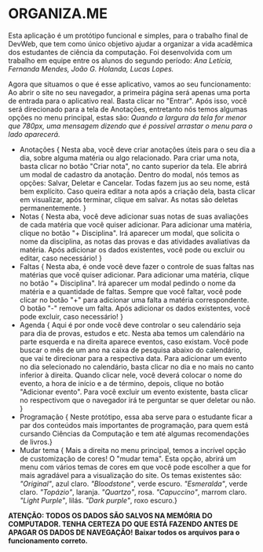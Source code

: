# ORGANIZA.ME

Esta aplicação é um protótipo funcional e simples, para o trabalho final de DevWeb, que tem como único objetivo ajudar a organizar a vida acadêmica dos estudantes de ciência da computação.
Foi desenvolvida com um trabalho em equipe entre os alunos do segundo período: _Ana Letícia, Fernanda Mendes, João G. Holanda, Lucas Lopes._

Agora que situamos o que é esse aplicativo, vamos ao seu funcionamento:
Ao abrir o site no seu navegador, a primeira página será apenas uma porta de entrada para o aplicativo real. Basta clicar no "Entrar".
Após isso, você será direcionado para a tela de Anotações, entretanto nós temos algumas opções no menu principal, estas são:
_Quando a largura da tela for menor que 780px, uma mensagem dizendo que é possível arrastar o menu para o lado aparecerá._

- Anotações { Nesta aba, você deve criar anotações úteis para o seu dia a dia, sobre alguma matéria ou algo relacionado.
  Para criar uma nota, basta clicar no botão "Criar nota", no canto superior da tela. Ele abrirá um modal de cadastro da anotação.
  Dentro do modal, nós temos as opções: Salvar, Deletar e Cancelar. Todas fazem jus ao seu nome, está bem explícito.
  Caso queira editar a nota após a criação dela, basta clicar em visualizar, após terminar, clique em salvar. As notas são deletas permanentemente.
}
- Notas { Nesta aba, você deve adicionar suas notas de suas avaliações de cada matéria que você quiser adicionar.
  Para adicionar uma matéria, clique no botão "+ Disciplina". Irá aparecer um modal, que solicita o nome da disciplina, as notas das provas e das atividades avaliativas da matéria.
  Após adicionar os dados existentes, você pode ou excluir ou editar, caso necessário!
}
- Faltas { Nesta aba, é onde você deve fazer o controle de suas faltas nas matérias que você quiser adicionar.
  Para adicionar uma matéria, clique no botão "+ Disciplina". Irá aparecer um modal pedindo o nome da matéria e a quantidade de faltas.
  Sempre que você faltar, você pode clicar no botão "+" para adicionar uma falta a matéria correspondente.
  O botão "-" remove um falta.
  Após adicionar os dados existentes, você pode excluir, caso necessário!
  }
- Agenda { Aqui é por onde você deve controlar o seu calendário seja para dia de provas, estudos e etc.
  Nesta aba temos um calendário na parte esquerda e na direita aparece eventos, caso existam.
  Você pode buscar o mês de um ano na caixa de pesquisa abaixo do calendário, que vai te direcionar para a respectiva data.
  Para adicionar um evento no dia selecionado no calendário, basta clicar no dia e no mais no canto inferior à direita.
  Quando clicar nele, você deverá colocar o nome do evento, a hora de início e a de término, depois, clique no botão "Adicionar evento".
  Para você excluir um evento existente, basta clicar no respectivom que o navegador irá te perguntar se quer deletar ou não.
}
- Programação { Neste protótipo, essa aba serve para o estudante ficar a par dos conteúdos mais importantes de programação, para quem está cursando Ciências da Computação e tem até algumas recomendações de livros.}
- Mudar tema { Mais a direita no menu principal, temos a incrível opção de customização de cores! O "mudar tema". Esta opção, abrirá um menu com vários temas de cores em que você pode escolher a que for mais agradável para a visualização do site.
  Os temas existentes são: _"Original"_, azul claro. _"Bloodstone"_, verde escuro. _"Esmeralda"_, verde claro. _"Topázio"_, laranja. _"Quartzo"_, rosa. _"Capuccino"_, marrom claro. _"Light Purple"_, lilás. _"Dark purple"_, roxo escuro.}



**ATENÇÃO: TODOS OS DADOS SÃO SALVOS NA MEMÓRIA DO COMPUTADOR. TENHA CERTEZA DO QUE ESTÁ FAZENDO ANTES DE APAGAR OS DADOS DE NAVEGAÇÃO!**
**Baixar todos os arquivos para o funcionamento correto.**

